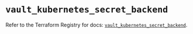 # `vault_kubernetes_secret_backend`

Refer to the Terraform Registry for docs: [`vault_kubernetes_secret_backend`](https://registry.terraform.io/providers/hashicorp/vault/4.0.0/docs/resources/kubernetes_secret_backend).
